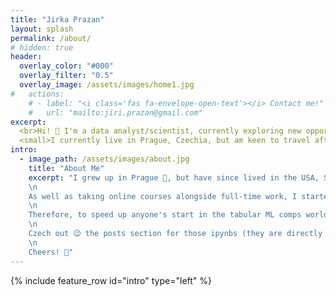 ```yaml
---
title: "Jirka Prazan"
layout: splash
permalink: /about/
# hidden: true
header:
  overlay_color: "#000"
  overlay_filter: "0.5"
  overlay_image: /assets/images/home1.jpg
#   actions:
    # - label: "<i class='fas fa-envelope-open-text'></i> Contact me!"
    #   url: "mailto:jiri.prazan@gmail.com"
excerpt:
  <br>Hi! 👋 I'm a data analyst/scientist, currently exploring new opportunities in tech, ideally working on products I feel passionate about. 🔥 I specialise in exploratory analyses and data visualisations. 📊<br/>
  <small>I currently live in Prague, Czechia, but am keen to travel after the global pandemic subsides. ✈️</small>
intro: 
  - image_path: /assets/images/about.jpg
    title: "About Me"
    excerpt: "I grew up in Prague 🏤, but have since lived in the USA, Scotland, and Australia. At university, I studied Economics 💸 and Psychology 🧠. During my final year, I was introduced to R (the programming language) and realised what a superpower it is to understand data. So I started diving deeply into the mathematics and computer science necessary to apply machine learning. 🤖\n
    \n
    As well as taking online courses alongside full-time work, I started competing on [kaggle](https://www.kaggle.com/zaefir) and [Analytics Vidhya](https://www.analyticsvidhya.com). After going through 30+ competitions, I recognised that most of them fit a certain pattern. 📈\n
    \n
    Therefore, to speed up anyone's start in the tabular ML comps world, I decided to publish a few Python-based 🐍 templates for different competition types, that show how to explore relationships between variables, fill null values, or do basic transformations. The templates also establish a simple model baseline, which is useful to set as early as possible, to be able to benchmark future scripts. No feature engineering, hyper parameter tuning or deep learning is included (that's secret sauce for now). 💩\n
    \n
    Czech out 😉 the posts section for those ipynbs (they are directly runnable in Google Colab)!\n
    \n
    Cheers! 🍻"
---
```


{% include feature_row id="intro" type="left" %}